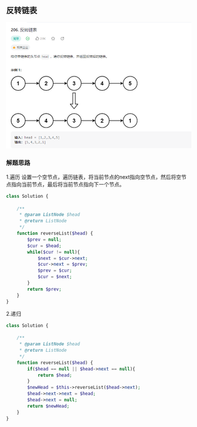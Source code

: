 ## 反转链表

![img.png](../images/反转链表.png)

### 解题思路

1.遍历
设置一个空节点，遍历链表，将当前节点的next指向空节点，然后将空节点指向当前节点，最后将当前节点指向下一个节点。

```php
class Solution {

    /**
     * @param ListNode $head
     * @return ListNode
     */
    function reverseList($head) {
        $prev = null;
        $cur = $head;
        while($cur != null){
            $next = $cur->next;
            $cur->next = $prev;
            $prev = $cur;
            $cur = $next;
        }
        return $prev;
    }
}
```

2.递归

```php
class Solution {

    /**
     * @param ListNode $head
     * @return ListNode
     */
    function reverseList($head) {
        if($head == null || $head->next == null){
            return $head;
        }
        $newHead = $this->reverseList($head->next);
        $head->next->next = $head;
        $head->next = null;
        return $newHead;
    }
}
```
